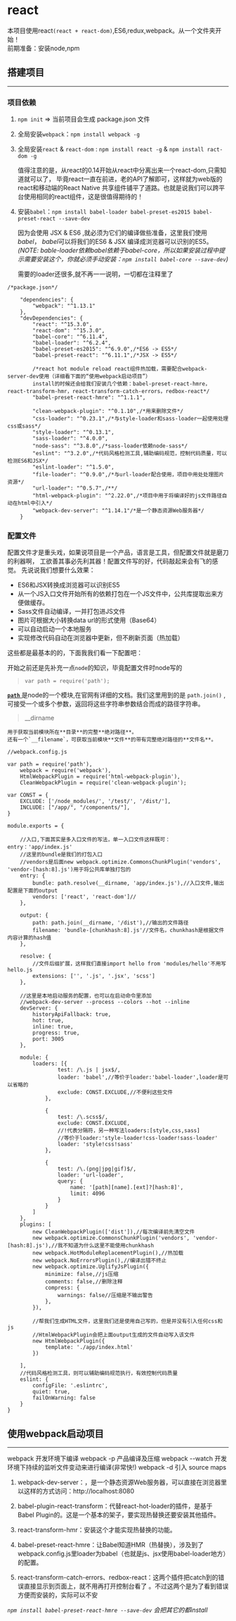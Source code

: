 # react

 本项目使用react`(react + react-dom)`,ES6,redux,webpack。从一个文件夹开始！  
前期准备：安装node,npm

## 搭建项目
---

### 项目依赖
1. `npm init` => 当前项目会生成 package.json 文件
2. 全局安装`webpack`：`npm install webpack -g`
3. 全局安装`react` & `react-dom` : `npm install react -g` & `npm install ract-dom -g`
    
    值得注意的是，从react的0.14开始从react中分离出来一个react-dom,只需知道就可以了，
    毕竟react一直在前进，老的API了解即可，这样就为web版的react和移动端的React Native
    共享组件铺平了道路。也就是说我们可以跨平台使用相同的react组件，这是很值得期待的！

3. 安装`babel`：`npm install babel-loader babel-preset-es2015 babel-preset-react --save-dev`

    因为会使用 JSX & ES6 ,就必须为它们的编译做些准备，这里我们使用*babel*，
    *babel*可以将我们的ES6 & JSX 编译成浏览器可以识别的ES5。
    *(NOTE: bable-loader依赖babel依赖于babel-core，所以如果安装过程中提示需要安装这个，你就必须手动安装：`npm install babel-core --save-dev`)*  

    需要的loader还很多,就不再一一说明，一切都在注释里了
```
/*package.json*/

    "dependencies": {
        "webpack": "^1.13.1"
    },
    "devDependencies": {
        "react": "^15.3.0",
        "react-dom": "^15.3.0",
        "babel-core": "^6.11.4",
        "babel-loader": "^6.2.4",
        "babel-preset-es2015": "^6.9.0",/*ES6 -> ES5*/
        "babel-preset-react": "^6.11.1",/*JSX -> ES5*/

        /*react hot module reload react组件热加载，需要配合webpack-server-dev使用（详细看下面的“使用webpack启动项目”）
        install的时候还会给我们安装几个依赖：babel-preset-react-hmre，react-transform-hmr，react-transform-catch-errors，redbox-react*/
        "babel-preset-react-hmre": "^1.1.1",

        "clean-webpack-plugin": "^0.1.10",/*用来删除文件*/
        "css-loader": "^0.23.1",/*与style-loader和sass-loader一起使用处理css或sass*/
        "style-loader": "^0.13.1",
        "sass-loader": "^4.0.0",
        "node-sass": "^3.8.0",/*sass-loader依赖node-sass*/
        "eslint": "^3.2.0",/*代码风格检测工具,辅助编码规范，控制代码质量，可以检测ES6和JSX*/
        "eslint-loader": "^1.5.0",
        "file-loader": "^0.9.0",/*与url-loader配合使用，项目中用处处理图片资源*/
        "url-loader": "^0.5.7",/**/
        "html-webpack-plugin": "^2.22.0",/*项目中用于将编译好的js文件路径自动在html中引入*/
        "webpack-dev-server": "^1.14.1"/*是一个静态资源Web服务器*/
    }

```

### 配置文件

配置文件才是重头戏，如果说项目是一个产品，语言是工具，但配置文件就是磨刀的利器啊，
工欲善其事必先利其器！配置文件写的好，代码敲起来会有飞的感觉。
先说说我们想要什么效果： 
- ES6和JSX转换成浏览器可以识别ES5
- 从一个JS入口文件开始所有的依赖打包在一个JS文件中，公共库提取出来方便做缓存。
- Sass文件自动编译，一并打包进JS文件
- 图片可根据大小转换data url的形式使用（Base64）
- 可以自动启动一个本地服务
- 实现修改代码自动在浏览器中更新，但不刷新页面（热加载）

这些都是最基本的的，下面我我们看一下配置吧：

开始之前还是先补充一点`node`的知识，毕竟配置文件时node写的

> `var path = require('path');`

[ **`path`** ](https://nodejs.org/docs/latest-v5.x/api/path.html)
是node的一个模块,在官网有详细的文档。我们这里用到的是 `path.join()` ,
可接受一个或多个参数，返回将这些字符串参数结合而成的路径字符串。

> __dirname

    用于获取当前模块所在**目录**的完整**绝对路径**。  
    还有一个`__filename`，可获取当前模块**文件**的带有完整绝对路径的**文件名**。

```
//webpack.config.js

var path = require('path'),
    webpack = require('webpack'),
    HtmlWebpackPlugin = require('html-webpack-plugin'),
    CleanWebpackPlugin = require('clean-webpack-plugin');

var CONST = {
    EXCLUDE: ['/node_modules/', '/test/', '/dist/'],
    INCLUDE: ["/app/", "/components/"],
}

module.exports = {

    //入口,下面其实是多入口文件的写法，单一入口文件这样既可：entry：'app/index.js'
    //这里的bundle是我们的打包入口
    //vendors是后面new webpack.optimize.CommonsChunkPlugin('vendors', 'vendor-[hash:8].js')用于将公共库单独打包的
    entry: {
        bundle: path.resolve(__dirname, 'app/index.js'),//入口文件,输出配置是下面的output
        vendors: ['react', 'react-dom']//
    },

    output: {
        path: path.join(__dirname, '/dist'),//输出的文件路径
        filename: 'bundle-[chunkhash:8].js'//文件名，chunkhash是根据文件内容计算的hash值
    },

    resolve: {
        //文件后缀扩展，这样我们直接import hello from 'modules/hello'不用写hello.js
        extensions: ['', '.js', '.jsx', 'scss']
    },

    //这里是本地启动服务的配置，也可以在启动命令里添加
    //webpack-dev-server --process --colors --hot --inline
    devServer: {
        historyApiFallback: true,
        hot: true,
        inline: true,
        progress: true,
        port: 3005
    },

    module: {
        loaders: [{
                test: /\.js | jsx$/,
                loader: 'babel',//等价于loader:'babel-loader',loader是可以省略的
                exclude: CONST.EXCLUDE,//不便利这些文件
            },

            {
                test: /\.scss$/,
                exclude: CONST.EXCLUDE,
                //!代表分隔符，另一种写法loaders:[style,css,sass]
                //等价于loader:'style-loader!css-loader!sass-loader'
                loader: 'style!css!sass'
            },

            {
                test: /\.(png|jpg|gif)$/,
                loader: 'url-loader',
                query: {
                    name: '[path][name].[ext]?[hash:8]',
                    limit: 4096
                }
            }
        ]
    },
    plugins: [
        new CleanWebpackPlugin(['dist']),//每次编译前先清空文件
        new webpack.optimize.CommonsChunkPlugin('vendors', 'vendor-[hash:8].js'),//我不知道为什么这里不能使用chunkhash
        new webpack.HotModuleReplacementPlugin(),//热加载
        new webpack.NoErrorsPlugin(),//编译出错不终止
        new webpack.optimize.UglifyJsPlugin({
            minimize: false,//js压缩
            comments: false,//删除注释
            compress: {
                warnings: false//压缩是不输出警告
            },
        }),

        //帮我们生成HTML文件，这里我们还是使用自己写的，但是并没有引入任何css和js
        //HtmlWebpackPlugin会把上面output生成的文件自动写入该文件
        new HtmlWebpackPlugin({
            template: './app/index.html'
        })

    ],
    //代码风格检测工具，则可以辅助编码规范执行，有效控制代码质量
    eslint: {
        configFile: '.eslintrc',
        quiet: true,
        failOnWarning: false
    }
}

```

## 使用webpack启动项目
---

webpack 开发环境下编译
webpack -p 产品编译及压缩
webpack --watch 开发环境下持续的监听文件变动来进行编译(非常快!)
webpack -d 引入 source maps


1. webpack-dev-server：，是一个静态资源Web服务器，可以直接在浏览器里以这样的方式访问：http://localhost:8080

2. babel-plugin-react-transform：代替react-hot-loader的插件，是基于Babel Plugin的。这是一个基本的架子，要实现热替换还要安装其他插件。

3. react-transform-hmr：安装这个才能实现热替换的功能。

4. babel-preset-react-hmre：让Babel知道HMR（热替换），涉及到了webpack.config.js里loader为babel（也就是js、jsx使用babel-loader地方）的配置。

5. react-transform-catch-errors、redbox-react：这两个插件把catch到的错误直接显示到页面上，就不用再打开控制台看了 。不过这两个是为了看到错误方便而安装的，实际可以不安

*`npm install babel-preset-react-hmre --save-dev` 会把其它的都install*










